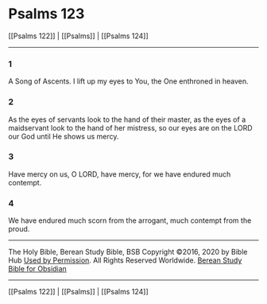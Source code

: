 # Psalms 123

[[Psalms 122]] | [[Psalms]] | [[Psalms 124]]

---

### 1
A Song of Ascents. I lift up my eyes to You, the One enthroned in heaven.

### 2
As the eyes of servants look to the hand of their master, as the eyes of a maidservant look to the hand of her mistress, so our eyes are on the LORD our God until He shows us mercy.

### 3
Have mercy on us, O LORD, have mercy, for we have endured much contempt.

### 4
We have endured much scorn from the arrogant, much contempt from the proud.

---

The Holy Bible, Berean Study Bible, BSB
Copyright ©2016, 2020 by Bible Hub
[Used by Permission](https://berean.bible/terms.htm). All Rights Reserved Worldwide.
[Berean Study Bible for Obsidian](https://github.com/gapmiss/berean-study-bible-for-obsidian)

---

[[Psalms 122]] | [[Psalms]] | [[Psalms 124]]


